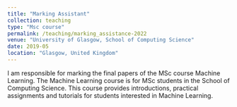 ```yaml
---
title: "Marking Assistant"
collection: teaching
type: "Msc course"
permalink: /teaching/marking_assistance-2022
venue: "University of Glasgow, School of Computing Science"
date: 2019-05
location: "Glasgow, United Kingdom"
---
```


I am responsible for marking the final papers of the MSc course Machine Learning. The Machine Learning course is for MSc students in the School of Computing Science. This course provides introductions, practical assignments and tutorials for students interested in Machine Learning.
